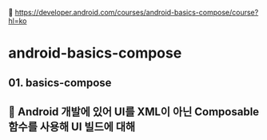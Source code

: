📝 https://developer.android.com/courses/android-basics-compose/course?hl=ko

# android-basics-compose

## 01. basics-compose
## 📝 Android 개발에 있어 UI를 XML이 아닌 Composable 함수를 사용해 UI 빌드에 대해 

